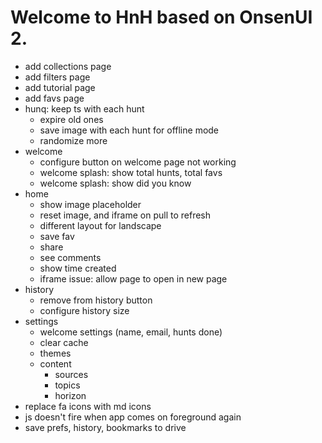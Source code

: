 # Welcome to HnH based on OnsenUI 2.

- add collections page
- add filters page
- add tutorial page
- add favs page
- hunq: keep ts with each hunt
   - expire old ones
   - save image with each hunt for offline mode
   - randomize more
- welcome
  - configure button on welcome page not working
  - welcome splash: show total hunts, total favs
  - welcome splash: show did you know
- home
  - show image placeholder
  - reset image, and iframe on pull to refresh
  - different layout for landscape
  - save fav
  - share
  - see comments
  - show time created
  - iframe issue: allow page to open in new page
- history
  - remove from history button
  - configure history size
- settings
  - welcome settings (name, email, hunts done)
  - clear cache
  - themes
  - content
    - sources
    - topics
    - horizon
- replace fa icons with md icons
- js doesn't fire when app comes on foreground again
- save prefs, history, bookmarks to drive
